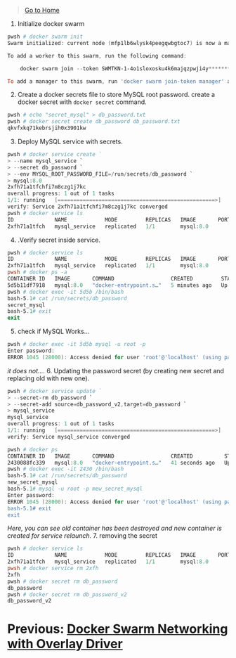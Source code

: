 > [Go to Home](../docker-labs.md)

1. Initialize docker swarm

```powershell
pwsh # docker swarm init
Swarm initialized: current node (mfp1lb6wlysk4peegqwbgtoc7) is now a manager.

To add a worker to this swarm, run the following command:

    docker swarm join --token SWMTKN-1-4o1sloxosku4k6majqzpwji4y*********qq8ohyoqor7tujh1-58kushqa1hgcccyycgf5klwv8 192.168.65.3:2377

To add a manager to this swarm, run 'docker swarm join-token manager' and follow the instructions.
```

2. Create a docker secrets file to store MySQL root password. create a docker secret with `docker secret` command.

```powershell
pwsh # echo "secret_mysql" > db_password.txt
pwsh # docker secret create db_password db_password.txt
qkvfxkq71kebrsjih0x3901kw
```

3. Deploy MySQL service with secrets.

```powershell
pwsh # docker service create `
> --name mysql_service `
> --secret db_password `
> --env MYSQL_ROOT_PASSWORD_FILE=/run/secrets/db_password `
> mysql:8.0
2xfh71a1tfchfi7m8czg1j7kc
overall progress: 1 out of 1 tasks
1/1: running   [==================================================>]
verify: Service 2xfh71a1tfchfi7m8czg1j7kc converged
pwsh # docker service ls
ID             NAME            MODE         REPLICAS   IMAGE       PORTS
2xfh71a1tfch   mysql_service   replicated   1/1        mysql:8.0
```

4. .Verify secret inside service.

```powershell
pwsh # docker service ls
ID             NAME            MODE         REPLICAS   IMAGE       PORTS
2xfh71a1tfch   mysql_service   replicated   1/1        mysql:8.0
pwsh # docker ps -a
CONTAINER ID   IMAGE       COMMAND                  CREATED         STATUS         PORTS                 NAMES
5d5b11df7918   mysql:8.0   "docker-entrypoint.s…"   5 minutes ago   Up 5 minutes   3306/tcp, 33060/tcp   mysql_service.1.jxgx506c21le7335phmgn1v0y
pwsh # docker exec -it 5d5b /bin/bash
bash-5.1# cat /run/secrets/db_password
secret_mysql
bash-5.1# exit
exit
```

5. check if MySQL Works...

```powershell
pwsh # docker exec -it 5d5b mysql -u root -p
Enter password:
ERROR 1045 (28000): Access denied for user 'root'@'localhost' (using password: YES)
```

_it does not...._ 6. Updating the password secret (by creating new secret and replacing old with new one).

```powershell
pwsh # docker service update `
> --secret-rm db_password `
> --secret-add source=db_password_v2,target=db_password `
> mysql_service
mysql_service
overall progress: 1 out of 1 tasks
1/1: running   [==================================================>]
verify: Service mysql_service converged

pwsh # docker ps
CONTAINER ID   IMAGE       COMMAND                  CREATED          STATUS          PORTS                 NAMES
2430088fc339   mysql:8.0   "docker-entrypoint.s…"   41 seconds ago   Up 38 seconds   3306/tcp, 33060/tcp   mysql_service.1.f4m68s0aagoi7ojxnwpl9mjmj
pwsh # docker exec -it 2430 /bin/bash
bash-5.1# cat /run/secrets/db_password
new_secret_mysql
bash-5.1# mysql -u root -p mew_secret_mysql
Enter password:
ERROR 1045 (28000): Access denied for user 'root'@'localhost' (using password: YES)
bash-5.1# exit
exit
```

_Here, you can see old container has been destroyed and new container is created for service relaunch._ 7. removing the secret

```powershell
pwsh # docker service ls
ID             NAME            MODE         REPLICAS   IMAGE       PORTS
2xfh71a1tfch   mysql_service   replicated   1/1        mysql:8.0
pwsh # docker service rm 2xfh
2xfh
pwsh # docker secret rm db_password
db_password
pwsh # docker secret rm db_password_v2
db_password_v2
```

# Previous: [Docker Swarm Networking with Overlay Driver](../ACM-08/Docker%20Swarm%20Networking%20with%20Overlay%20Driver.md)

